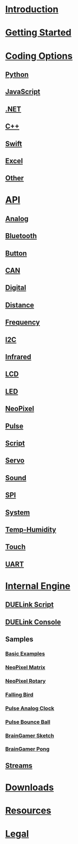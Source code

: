 
# [Introduction](intro.md)
# [Getting Started](getting-started.md)

# [Coding Options](coding-options/intro.md)
## [Python](coding-options/python.md)
## [JavaScript](coding-options/javascript.md)
## [.NET](coding-options/dotnet.md)
## [C++](coding-options/cpp.md)
## [Swift](coding-options/swift.md)
## [Excel](coding-options/excel.md)
## [Other](coding-options/other.md)

# [API](api/intro.md)
## [Analog](api/analog.md)
## [Bluetooth](api/bluetooth.md)
## [Button](api/button.md)
## [CAN](api/can.md)
## [Digital](api/digital.md)
## [Distance](api/distance.md)
## [Frequency](api/frequency.md)
## [I2C](api/i2c.md)
## [Infrared](api/infrared.md)
## [LCD](api/lcd.md)
## [LED](api/led.md)
## [NeoPixel](api/neopixel.md)
## [Pulse](api/pulse.md)
## [Script](api/script.md)
## [Servo](api/servo.md)
## [Sound](api/sound.md)
## [SPI](api/spi.md)
## [System](api/systemfunctions.md)
## [Temp-Humidity](api/temp-humidity.md)
## [Touch](api/touch.md)
## [UART](api/uart.md)


# [Internal Engine](engine/intro.md)
## [DUELink Script](engine/script.md)
## [DUELink Console](engine/console.md)
## Samples
### [Basic Examples](engine/samples/basic.md)
### [NeoPixel Matrix](engine/samples/neopixel-matrix.md)
### [NeoPixel Rotary](engine/samples/rotary-neopixel.md)
### [Falling Bird](engine/samples/falling-bird.md)
### [Pulse Analog Clock](engine/samples/pulse-analogclock.md)
### [Pulse Bounce Ball](engine/samples/pulse-bouncingball.md)
### [BrainGamer Sketch](engine/samples/pulse-gamer-sketch.md)
### [BrainGamer Pong](engine/samples/pulse-gamer-pong.md)
## [Streams](engine/streams.md)

# [Downloads](downloads.md)

# [Resources](resources.md)

# [Legal](legal.md)
